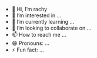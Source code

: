 - 👋 Hi, I’m rachy 
- 👀 I’m interested in ...
- 🌱 I’m currently learning ...
- 💞️ I’m looking to collaborate on ...
- 📫 How to reach me ...
- 😄 Pronouns: ...
- ⚡ Fun fact: ...

<!--
Rachy is a ✨ special ✨ repository because its `README.md` (this file) appears on your GitHub profile.
You can click the Preview link to take a look at your changes.
--->
